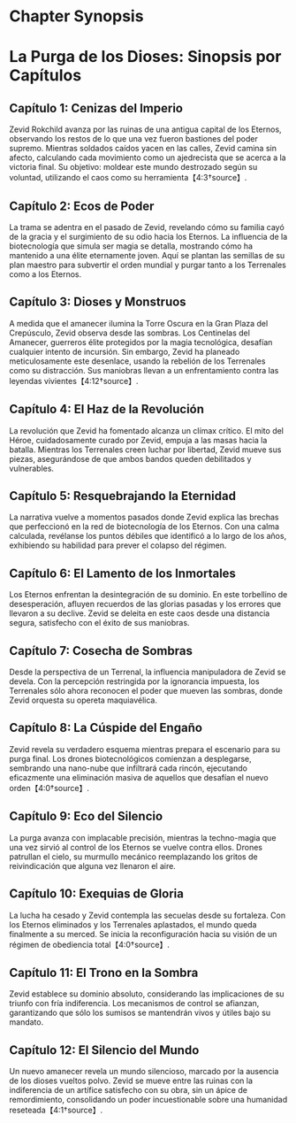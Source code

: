 # Chapter Synopsis

# La Purga de los Dioses: Sinopsis por Capítulos

## Capítulo 1: Cenizas del Imperio
Zevid Rokchild avanza por las ruinas de una antigua capital de los Eternos, observando los restos de lo que una vez fueron bastiones del poder supremo. Mientras soldados caídos yacen en las calles, Zevid camina sin afecto, calculando cada movimiento como un ajedrecista que se acerca a la victoria final. Su objetivo: moldear este mundo destrozado según su voluntad, utilizando el caos como su herramienta【4:3†source】.

## Capítulo 2: Ecos de Poder
La trama se adentra en el pasado de Zevid, revelando cómo su familia cayó de la gracia y el surgimiento de su odio hacia los Eternos. La influencia de la biotecnología que simula ser magia se detalla, mostrando cómo ha mantenido a una élite eternamente joven. Aquí se plantan las semillas de su plan maestro para subvertir el orden mundial y purgar tanto a los Terrenales como a los Eternos.

## Capítulo 3: Dioses y Monstruos
A medida que el amanecer ilumina la Torre Oscura en la Gran Plaza del Crepúsculo, Zevid observa desde las sombras. Los Centinelas del Amanecer, guerreros élite protegidos por la magia tecnológica, desafían cualquier intento de incursión. Sin embargo, Zevid ha planeado meticulosamente este desenlace, usando la rebelión de los Terrenales como su distracción. Sus maniobras llevan a un enfrentamiento contra las leyendas vivientes【4:12†source】.

## Capítulo 4: El Haz de la Revolución
La revolución que Zevid ha fomentado alcanza un clímax crítico. El mito del Héroe, cuidadosamente curado por Zevid, empuja a las masas hacia la batalla. Mientras los Terrenales creen luchar por libertad, Zevid mueve sus piezas, asegurándose de que ambos bandos queden debilitados y vulnerables.

## Capítulo 5: Resquebrajando la Eternidad
La narrativa vuelve a momentos pasados donde Zevid explica las brechas que perfeccionó en la red de biotecnología de los Eternos. Con una calma calculada, revélanse los puntos débiles que identificó a lo largo de los años, exhibiendo su habilidad para prever el colapso del régimen.

## Capítulo 6: El Lamento de los Inmortales
Los Eternos enfrentan la desintegración de su dominio. En este torbellino de desesperación, afluyen recuerdos de las glorias pasadas y los errores que llevaron a su declive. Zevid se deleita en este caos desde una distancia segura, satisfecho con el éxito de sus maniobras.

## Capítulo 7: Cosecha de Sombras
Desde la perspectiva de un Terrenal, la influencia manipuladora de Zevid se devela. Con la percepción restringida por la ignorancia impuesta, los Terrenales sólo ahora reconocen el poder que mueven las sombras, donde Zevid orquesta su opereta maquiavélica.

## Capítulo 8: La Cúspide del Engaño
Zevid revela su verdadero esquema mientras prepara el escenario para su purga final. Los drones biotecnológicos comienzan a desplegarse, sembrando una nano-nube que infiltrará cada rincón, ejecutando eficazmente una eliminación masiva de aquellos que desafían el nuevo orden【4:0†source】.

## Capítulo 9: Eco del Silencio
La purga avanza con implacable precisión, mientras la techno-magia que una vez sirvió al control de los Eternos se vuelve contra ellos. Drones patrullan el cielo, su murmullo mecánico reemplazando los gritos de reivindicación que alguna vez llenaron el aire.

## Capítulo 10: Exequias de Gloria
La lucha ha cesado y Zevid contempla las secuelas desde su fortaleza. Con los Eternos eliminados y los Terrenales aplastados, el mundo queda finalmente a su merced. Se inicia la reconfiguración hacia su visión de un régimen de obediencia total【4:0†source】.

## Capítulo 11: El Trono en la Sombra
Zevid establece su dominio absoluto, considerando las implicaciones de su triunfo con fría indiferencia. Los mecanismos de control se afianzan, garantizando que sólo los sumisos se mantendrán vivos y útiles bajo su mandato.

## Capítulo 12: El Silencio del Mundo
Un nuevo amanecer revela un mundo silencioso, marcado por la ausencia de los dioses vueltos polvo. Zevid se mueve entre las ruinas con la indiferencia de un artífice satisfecho con su obra, sin un ápice de remordimiento, consolidando un poder incuestionable sobre una humanidad reseteada【4:1†source】.